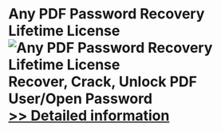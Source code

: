 # Any PDF Password Recovery Lifetime License<br />![Any PDF Password Recovery Lifetime License](https://mycommerce.akamaized.net/api/pimages/P300995992/BIG/300995992.PNG)<br />Recover, Crack, Unlock PDF User/Open Password<br />[>> Detailed information](https://secure.shareit.com/shareit/product.html?productid=300995992&affiliateid=200057808)